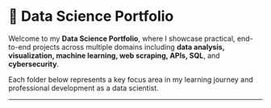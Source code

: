 # 🧠 Data Science Portfolio

Welcome to my **Data Science Portfolio**, where I showcase practical, end-to-end projects across multiple domains including **data analysis, visualization, machine learning, web scraping, APIs, SQL**, and **cybersecurity**.

Each folder below represents a key focus area in my learning journey and professional development as a data scientist.

---


